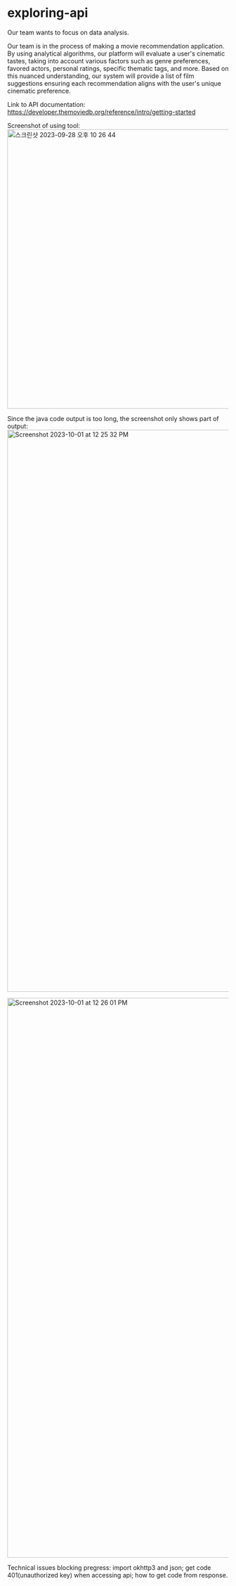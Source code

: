 # exploring-api

Our team wants to focus on data analysis.

Our team is in the process of making a movie recommendation application. By using analytical algorithms, our platform will evaluate a user's cinematic tastes, taking into account various factors such as genre preferences, favored actors, personal ratings, specific thematic tags, and more. Based on this nuanced understanding, our system will provide a list of film suggestions ensuring each recommendation aligns with the user's unique cinematic preference.

Link to API documentation: https://developer.themoviedb.org/reference/intro/getting-started

Screenshot of using tool: <img width="636" alt="스크린샷 2023-09-28 오후 10 26 44" src="https://github.com/yenahlee/exploring-api/assets/115498964/f00008cc-2ad6-43dd-bf98-46dbb2f3ffb3">


Since the java code output is too long, the screenshot only shows part of output:
<img width="1279" alt="Screenshot 2023-10-01 at 12 25 32 PM" src="https://github.com/yenahlee/exploring-api/assets/144666807/a101deb3-d553-4a45-923a-0467c9e32a7d">


<img width="1274" alt="Screenshot 2023-10-01 at 12 26 01 PM" src="https://github.com/yenahlee/exploring-api/assets/144666807/23adda23-da58-4dbc-bae9-6de3a88d847d">



Technical issues blocking pregress:
import okhttp3 and json; get code 401(unauthorized key) when accessing api; how to get code from response.
